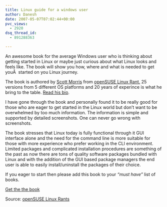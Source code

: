 ```yaml
---
title: Linux guide for a windows user
author: Danesh
date: 2007-05-07T07:02:44+00:00
pvc_views:
  - 2920
dsq_thread_id:
  - 891288363

---
```

An awesome book for the average Windows user who is thinking about getting started in Linux or maybe just curious about what Linux looks and feels like. The book will show you how, where and what is needed to get youÂ  started on you Linux journey.

The book is authored by [Scott Morris][1] from [openSUSE Linux Rant.][2] 25 versions from 5 different OS platforms and 20 years of experince is what he bring to the table. [Read his bio][1].

I have gone through the book and personally found it to be really good for those who are eager to get started in the Linux world but don&#8217;t want to be overwhelmed by too much information. The information is simple and supported by detailed screenshots. One can never go wrong with screenshots.

The book stresses that Linux today is fully functional through it GUI interface alone and the need for the command line is more suitable for those with more experience who prefer working in the CLI environment. Limited packages and complicated installation procedures are something of the past as now there are tons of quality software packages bundled with Linux and with the addition of the GUI based package managers the end user is able to easily install/uninstall the packages of their choice.

If you eager to start then please add this book to your _&#8220;must have&#8221;_ list of books.

[Get the the book][3]

Source: [openSUSE Linux Rants][4]

 [1]: http://www.suseblog.com/?page_id=2
 [2]: http://www.suseblog.com/
 [3]: /downloads/easiest_linux_guide_ever.pdf
 [4]: http://www.suseblog.com/?p=141